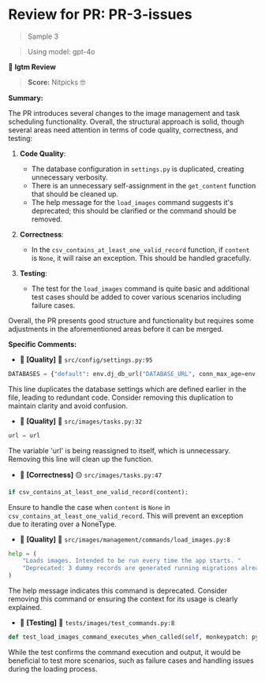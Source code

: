 # Review for PR: PR-3-issues

> Sample 3

> Using model: gpt-4o


🦉 **lgtm Review**

> **Score:** Nitpicks 🤓

**Summary:**

The PR introduces several changes to the image management and task scheduling functionality. Overall, the structural approach is solid, though several areas need attention in terms of code quality, correctness, and testing:

1. **Code Quality**: 
   - The database configuration in `settings.py` is duplicated, creating unnecessary verbosity.
   - There is an unnecessary self-assignment in the `get_content` function that should be cleaned up.
   - The help message for the `load_images` command suggests it's deprecated; this should be clarified or the command should be removed.

2. **Correctness**: 
   - In the `csv_contains_at_least_one_valid_record` function, if `content` is `None`, it will raise an exception. This should be handled gracefully.

3. **Testing**:
   - The test for the `load_images` command is quite basic and additional test cases should be added to cover various scenarios including failure cases.

Overall, the PR presents good structure and functionality but requires some adjustments in the aforementioned areas before it can be merged.

**Specific Comments:**

- 🦉 **[Quality]** 🔵 `src/config/settings.py:95`




```python
DATABASES = {"default": env.dj_db_url("DATABASE_URL", conn_max_age=env.int("DATABASE_CONN_MAX_AGE", default=60))}
```


This line duplicates the database settings which are defined earlier in the file, leading to redundant code. Consider removing this duplication to maintain clarity and avoid confusion.

- 🦉 **[Quality]** 🔵 `src/images/tasks.py:32`




```python
url = url
```


The variable 'url' is being reassigned to itself, which is unnecessary. Removing this line will clean up the function.

- 🦉 **[Correctness]** 🟡 `src/images/tasks.py:47`




```python
if csv_contains_at_least_one_valid_record(content):
```


Ensure to handle the case when `content` is `None` in `csv_contains_at_least_one_valid_record`. This will prevent an exception due to iterating over a NoneType.

- 🦉 **[Quality]** 🔵 `src/images/management/commands/load_images.py:8`




```python
help = (
    "Loads images. Intended to be run every time the app starts. "
    "Deprecated: 3 dummy records are generated running migrations already. "
)
```


The help message indicates this command is deprecated. Consider removing this command or ensuring the context for its usage is clearly explained.

- 🦉 **[Testing]** 🔵 `tests/images/test_commands.py:8`




```python
def test_load_images_command_executes_when_called(self, monkeypatch: pytest.MonkeyPatch):
```


While the test confirms the command execution and output, it would be beneficial to test more scenarios, such as failure cases and handling issues during the loading process.